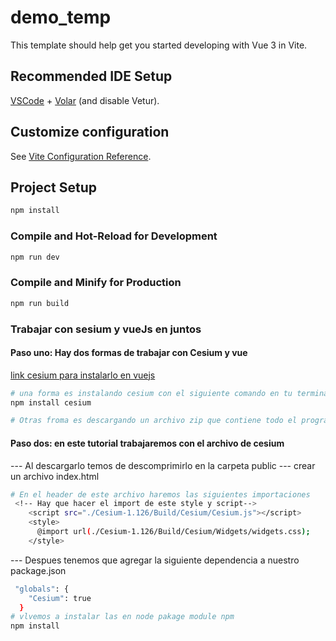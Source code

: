 # demo_temp

This template should help get you started developing with Vue 3 in Vite.

## Recommended IDE Setup

[VSCode](https://code.visualstudio.com/) + [Volar](https://marketplace.visualstudio.com/items?itemName=Vue.volar) (and disable Vetur).

## Customize configuration

See [Vite Configuration Reference](https://vite.dev/config/).

## Project Setup

```sh
npm install
```

### Compile and Hot-Reload for Development

```sh
npm run dev
```

### Compile and Minify for Production

```sh
npm run build
```

### Trabajar con sesium y vueJs en juntos

#### Paso uno: Hay dos formas de trabajar con Cesium y vue

[link cesium para instalarlo en vuejs](https://cesium.com/platform/cesiumjs/)

```sh
# una forma es instalando cesium con el siguiente comando en tu terminal
npm install cesium

# Otras froma es descargando un archivo zip que contiene todo el programa de sesion

```

#### Paso dos: en este tutorial trabajaremos con el archivo de cesium

--- Al descargarlo temos de descomprimirlo en la carpeta public
--- crear un archivo index.html

```sh
# En el header de este archivo haremos las siguientes importaciones
 <!-- Hay que hacer el import de este style y script-->
    <script src="./Cesium-1.126/Build/Cesium/Cesium.js"></script>
    <style>
      @import url(./Cesium-1.126/Build/Cesium/Widgets/widgets.css);
    </style>
```

--- Despues tenemos que agregar la siguiente dependencia a nuestro package.json

```sh
 "globals": {
    "Cesium": true
  }
# vlvemos a instalar las en node pakage module npm 
npm install 
```
